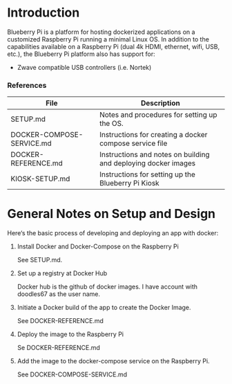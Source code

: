 # Introduction

Blueberry Pi is a platform for hosting dockerized applications on a customized Raspberry Pi running a minimal Linux OS. In addition to the capabilities available on a Raspberry Pi (dual 4k HDMI, ethernet, wifi, USB, etc.), the Blueberry Pi platform also has support for:

- Zwave compatible USB controllers (i.e. Nortek)

### References

| File | Description |
| - | - |
| SETUP.md | Notes and procedures for setting up the OS. |
| DOCKER-COMPOSE-SERVICE.md | Instructions for creating a docker compose service file |
| DOCKER-REFERENCE.md | Instructions and notes on building and deploying docker images|
| KIOSK-SETUP.md | Instructions for setting up the Blueberry Pi Kiosk |

# General Notes on Setup and Design

Here‘s the basic process of developing and deploying an app with docker:

1. Install Docker and Docker-Compose on the Raspberry Pi

    See SETUP.md.

2. Set up a registry at Docker Hub

    Docker hub is the github of docker images. I have account with doodles67 as the user name. 

3. Initiate a Docker build of the app to create the Docker Image.

    See DOCKER-REFERENCE.md

4. Deploy the image to the Raspberry Pi

    Se DOCKER-REFERENCE.md

5. Add the image to the docker-compose service on the Raspberry Pi.

    See DOCKER-COMPOSE-SERVICE.md